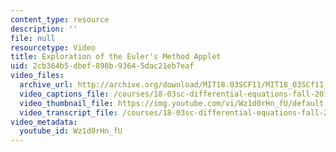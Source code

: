 ```yaml
---
content_type: resource
description: ''
file: null
resourcetype: Video
title: Exploration of the Euler's Method Applet
uid: 2cb364b5-dbef-898b-9364-5dac21eb7eaf
video_files:
  archive_url: http://archive.org/download/MIT18.03SCF11/MIT18_03SCf11_app7.mp4
  video_captions_file: /courses/18-03sc-differential-equations-fall-2011/349e77864e70500daa8f40ae35afd3aa_Wz1d0rHn_fU.vtt
  video_thumbnail_file: https://img.youtube.com/vi/Wz1d0rHn_fU/default.jpg
  video_transcript_file: /courses/18-03sc-differential-equations-fall-2011/8d645b2b3fe80cc6d76d387b79a4b862_Wz1d0rHn_fU.pdf
video_metadata:
  youtube_id: Wz1d0rHn_fU
---
```

